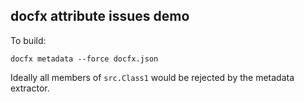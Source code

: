 docfx attribute issues demo
---------------------------

To build:

```
docfx metadata --force docfx.json
```

Ideally all members of `src.Class1` would be rejected by the metadata extractor.
